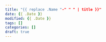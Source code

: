 ```yaml
---
title: "{{ replace .Name "-" " " | title }}"
date: {{ .Date }}
modified: {{ .Date }}
tags: []
categories: []
draft: true
---
```


